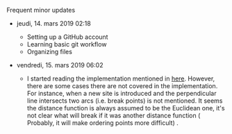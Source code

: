 Frequent minor updates

* jeudi, 14. mars 2019 02:18 
	* Setting up a GitHub account
	* Learning basic git workflow
	* Organizing files 

* vendredi, 15. mars 2019 06:02 
	* I started reading the implementation mentioned in [here](http://blog.ivank.net/fortunes-algorithm-and-implementation.html). However, there are some cases there are not covered in the implementation. For instance, when a new site is introduced and the perpendicular line intersects two arcs (i.e. break points) is not mentioned. It seems the distance function is always assumed to be the Euclidean one, it's not clear what will break if it was another distance function ( Probably, it will make ordering points more difficult) . 